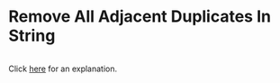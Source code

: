 # Remove All Adjacent Duplicates In String 

~~~java

~~~

Click [here](Explanation.md) for an explanation.

